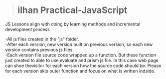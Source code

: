 > # ilhan Practical-JavaScript
JS Lessons align with doing by learning methods and incremental development process 
 
-All js files created in the "js" folder.<br>
-After each version, new version built on previous version, so each new version contains previous js files.<br>
-Each version file source code wrapped up a function. But these function just created to able to use evaluate and prism js file. In this case web page can shoe thevisitor for each version how the source code should be. Please for each version skip outer function and focus on what is written indside.

